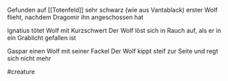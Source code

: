 Gefunden auf [[Totenfeld]]
sehr schwarz (wie aus Vantablack)
erster Wolf flieht, nachdem Dragomir ihn angeschossen hat 

Ignatius tötet Wolf mit Kurzschwert
Der Wolf löst sich in Rauch auf, als er in ein Grablicht gefallen ist

Gaspar einen Wolf mit seiner Fackel
Der Wolf kippt steif zur Seite und regt sich nicht mehr

#creature 